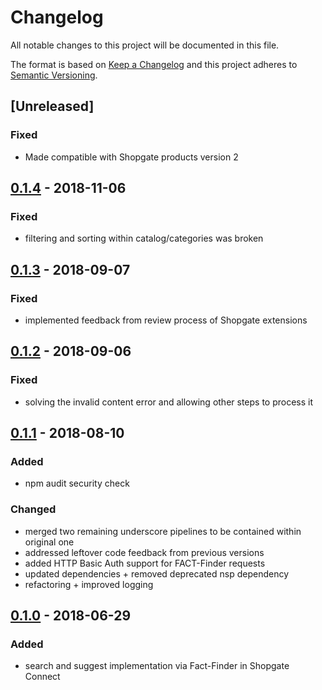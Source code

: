 # Changelog

All notable changes to this project will be documented in this file.

The format is based on [Keep a Changelog](http://keepachangelog.com/) and this project adheres to [Semantic Versioning](http://semver.org/).

## [Unreleased]
### Fixed
- Made compatible with Shopgate products version 2

## [0.1.4] - 2018-11-06
### Fixed
- filtering and sorting within catalog/categories was broken

## [0.1.3] - 2018-09-07
### Fixed
- implemented feedback from review process of Shopgate extensions 

## [0.1.2] - 2018-09-06
### Fixed
- solving the invalid content error and allowing other steps to process it

## [0.1.1] - 2018-08-10
### Added
- npm audit security check

### Changed
- merged two remaining underscore pipelines to be contained within original one
- addressed leftover code feedback from previous versions
- added HTTP Basic Auth support for FACT-Finder requests
- updated dependencies + removed deprecated nsp dependency
- refactoring + improved logging

## [0.1.0] - 2018-06-29
### Added
- search and suggest implementation via Fact-Finder in Shopgate Connect

[0.1.4]: https://github.com/shopgate/ext-search-fact-finder/compare/v0.1.3...v0.1.4
[0.1.3]: https://github.com/shopgate/ext-search-fact-finder/compare/v0.1.2...v0.1.3
[0.1.2]: https://github.com/shopgate/ext-search-fact-finder/compare/v0.1.1...v0.1.2
[0.1.1]: https://github.com/shopgate/ext-search-fact-finder/compare/v0.1.0...v0.1.1
[0.1.0]: https://github.com/shopgate/ext-search-fact-finder/tree/v0.1.0
